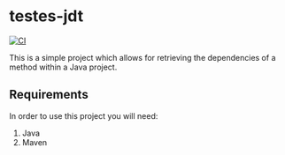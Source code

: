 # testes-jdt
[![CI](https://github.com/jpedroh/testes-jdt/actions/workflows/ci.yml/badge.svg)](https://github.com/jpedroh/testes-jdt/actions/workflows/ci.yml)

This is a simple project which allows for retrieving the dependencies of a method within a Java project.

## Requirements
In order to use this project you will need:

1. Java
1. Maven 
